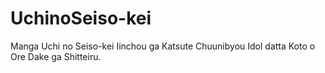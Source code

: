 # UchinoSeiso-kei
Manga Uchi no Seiso-kei Iinchou ga Katsute Chuunibyou Idol datta Koto o Ore Dake ga Shitteiru.
